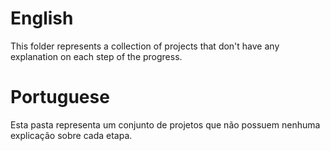 # English
This folder represents a collection of projects that don't have any explanation on each step of the progress. 

# Portuguese
Esta pasta representa um conjunto de projetos que não possuem nenhuma explicação sobre cada etapa.
